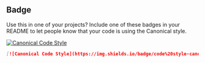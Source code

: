 ## Badge

Use this in one of your projects? Include one of these badges in your README to let people know that your code is using the Canonical style.

[![Canonical Code Style](https://img.shields.io/badge/code%20style-canonical-blue.svg?style=flat-square)](https://github.com/gajus/canonical)

```markdown
[![Canonical Code Style](https://img.shields.io/badge/code%20style-canonical-blue.svg?style=flat-square)](https://github.com/gajus/canonical)
```
